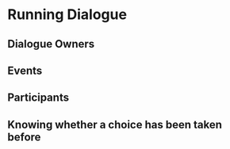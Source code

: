 # Running Dialogue

## Dialogue Owners

## Events

## Participants



## Knowing whether a choice has been taken before

